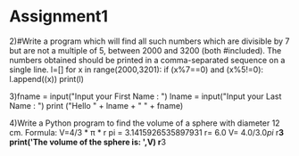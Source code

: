 # Assignment1
2)#Write a program which will find all such numbers which are divisible by 7 but are not a multiple of 5, between 2000 and 3200 (both #included). The numbers obtained should be printed in a comma-separated sequence on a single line.
l=[]
for x in range(2000,3201):
    if (x%7==0) and (x%5!=0):
        l.append((x))
print(l)

3)fname = input("Input your First Name : ")
  lname = input("Input your Last Name : ")
  print ("Hello  " + lname + " " + fname)



4)Write a Python program to find the volume of a sphere with diameter 12 cm.
Formula: V=4/3 * π * r
pi = 3.1415926535897931
r= 6.0
V= 4.0/3.0*pi* r**3
print('The volume of the sphere is: ',V)  r**3
